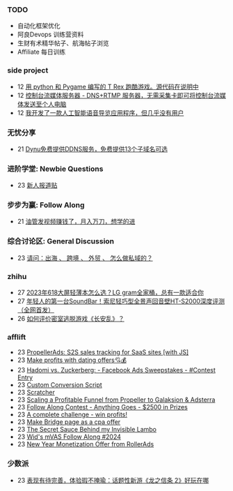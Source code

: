 ### TODO
-  自动化框架优化
-  阿良Devops 训练营资料
-  生财有术精华帖子、航海帖子浏览
-  Affiliate 每日训练

### side project
<!-- sideproject:START -->
-  12 [用 python 和 Pygame 编写的 T Rex 跑酷游戏。源代码在说明中](https://www.youtube.com/watch?v=pZySIXSelCA)
-  12 [控制台流媒体服务器 - DNS+RTMP 服务器，无需采集卡即可将控制台流媒体发送至个人电脑](https://github.com/Aioros/console-streaming-server)
-  12 [我开发了一款人工智能语音导览应用程序，但几乎没有用户](https://www.reddit.com/r/SideProject/comments/18gpp0e/ive_built_an_ai_audio_tour_app_but_have_almost_no/)<!-- sideproject:END -->


### 无忧分享
<!-- ruyo:START -->
-  21 [Dynu免费提供DDNS服务，免费提供13个子域名可选](https://51.ruyo.net/18625.html)<!-- ruyo:END -->

### 进阶学堂: Newbie Questions
<!-- advertcn1:START -->
-  23 [新人报道贴](https://www.advertcn.com/thread-114430-1-1.html)<!-- advertcn1:END -->

### 步步为赢: Follow Along
<!-- advertcn2:START -->
-  21 [油管发视频赚钱了，月入万刀，想学的进](https://www.advertcn.com/thread-114401-1-1.html)<!-- advertcn2:END -->

### 综合讨论区: General Discussion
<!-- advertcn3:START -->
-  23 [请问：出海 、 跨境 、 外贸 、 怎么做私域的？](https://www.advertcn.com/thread-114434-1-1.html)<!-- advertcn3:END -->


### zhihu
<!-- zhihu:START -->
-  27 [2023年618大屏轻薄本怎么选？LG gram全家桶，总有一款适合你](http://zhuanlan.zhihu.com/p/632641888?utm_campaign=rss&utm_medium=rss&utm_source=rss&utm_content=title)
-  27 [年轻人的第一台SoundBar！索尼轻巧型全景声回音壁HT-S2000深度评测（全网首发）](http://zhuanlan.zhihu.com/p/630990296?utm_campaign=rss&utm_medium=rss&utm_source=rss&utm_content=title)
-  26 [如何评价密室逃脱游戏《长安乱》？](http://www.zhihu.com/question/563950552/answer/3045961312?utm_campaign=rss&utm_medium=rss&utm_source=rss&utm_content=title)<!-- zhihu:END -->

### afflift
<!-- afflift:START -->
-  23 [PropellerAds: S2S sales tracking for SaaS sites [with JS]](https://afflift.com/f/threads/propellerads-s2s-sales-tracking-for-saas-sites-with-js.12381/)
-  23 [Make profits with dating offers💘💰](https://afflift.com/f/threads/make-profits-with-dating-offers%F0%9F%92%98%F0%9F%92%B0.12848/)
-  23 [Hadomi vs. Zuckerberg: - Facebook Ads Sweepstakes - #Contest Entry](https://afflift.com/f/threads/hadomi-vs-zuckerberg-facebook-ads-sweepstakes-contest-entry.12846/)
-  23 [Custom Conversion Script](https://afflift.com/f/threads/custom-conversion-script.12849/)
-  23 [Scratcher](https://afflift.com/f/threads/scratcher.12856/)
-  23 [Scaling a Profitable Funnel from Propeller to Galaksion &amp; Adsterra](https://afflift.com/f/threads/scaling-a-profitable-funnel-from-propeller-to-galaksion-adsterra.12855/)
-  23 [Follow Along Contest - Anything Goes - $2500 in Prizes](https://afflift.com/f/threads/follow-along-contest-anything-goes-2500-in-prizes.12808/)
-  23 [A complete challenge - win profits!](https://afflift.com/f/threads/a-complete-challenge-win-profits.12851/)
-  23 [Make Bridge page as a cpa offer](https://afflift.com/f/threads/make-bridge-page-as-a-cpa-offer.12850/)
-  23 [The Secret Sauce Behind my Invisible Lambo](https://afflift.com/f/threads/the-secret-sauce-behind-my-invisible-lambo.12845/)
-  23 [Wid&#39;s mVAS Follow Along #2024](https://afflift.com/f/threads/wids-mvas-follow-along-2024.12822/)
-  23 [New Year Monetization Offer from RollerAds](https://afflift.com/f/threads/new-year-monetization-offer-from-rollerads.12279/)<!-- afflift:END -->

### 少数派
<!-- sspai:START -->
-  23 [表现有待完善，体验瑕不掩瑜：话题性新游《龙之信条 2》好玩在哪](https://sspai.com/post/87438)<!-- sspai:END -->

